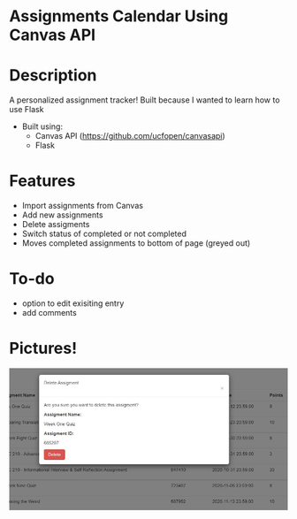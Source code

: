 # Assignments Calendar Using Canvas API

# Description

A personalized assignment tracker!
Built because I wanted to learn how to use Flask


* Built using:
  * Canvas API (https://github.com/ucfopen/canvasapi)
  * Flask
  

# Features
* Import assignments from Canvas
* Add new assignments
* Delete assigments
* Switch status of completed or not completed
* Moves completed assignments to bottom of page (greyed out)

# To-do
* option to edit exisiting entry
* add comments

# Pictures!

![alt text](https://github.com/anusika/calendar/blob/main/pictures/delete.JPG?raw=true)
